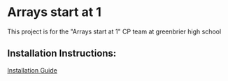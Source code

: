 # Arrays start at 1
This project is for the "Arrays start at 1" CP team at greenbrier high school
## Installation Instructions:
[Installation Guide](https://github.com/chrisjudk/arrays-start-at-1/wiki/Installation)